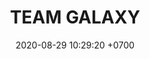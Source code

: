 ---
layout: liga-indigo-team
permalink: /team/:title.html
categories: PLATINO SEP LIO ROCT
liga: LIGA JOHTO
maincover: /assets/logos/TG.png
puntosLJMAYO24: 17
date: 2020-08-29 10:29:20 +0700
title: TEAM GALAXY
route: /liga-indigo
tag: johto042024
color: black
puntosLJ202404: 12
grupo: sur
background: '#F16C38'
cover: /assets/backCard.png
team: TEAM GALAXY
ID: TG
puntos: 2
pj: 1


team1: TG1
team2: partido4
team3: partido5
team4: partido4
team5: partido4
team6: partido3
team7: partido4
team8: partido4
team9: partido4





pt1: 0
pj1: 0
#PARTIDO 2
j2: RONDA 2
maincover2: /assets/logos/TR.png
p2: TG
r2: 2
pp2: TR
rr2: 0
bg2: rock rock
pt2: 0
pj2: 0
#PARTIDO 3
maincover3: /assets/logos/ZODIAC.png
j3: RONDA 3
p3: TG
r3: 2
rr3: 0
pp3: ZC
bg3: rock
pt3: 0
pj3: 0
#PARTIDO 4
maincover4: /assets/logos/DFS.png
j4: RONDA 4
p4: TG
r4: 2
rr4: 0
pp4: PEARL
bg4: rock rock
pt4: 0
pj4: 0
#PARTIDO 5
maincover5: /assets/logos/TSA.png
j5: RONDA 5
p5: TG
r5: 2
rr5: 0
pp5: TSA
bg5: rock 
pt5: 0
pj5: 0
#PARTIDO 6
maincover6: /assets/logos/TXG.png
j6: RONDA 6
bg6: rock 
p6: TG
r6: 2
rr6: 0
pp6: TXG
pt6: 0
pj6: 0
#PARTIDO 7
maincover7: /assets/logos/ILEAGUE.png
j7: RONDA 7
p7: TG
r7: 0
rr7: 2
pp7: IL
bg7: rock 
pt7: 0
pj7: 0
#PARTIDO 8
maincover8: /assets/logos/LGN.png
j8: RONDA 8
bg8: rock 
p8: TG
pp8: MEW
r8: 2
rr8: 0
pt8: 0
pj8: 0
#PARTIDO 9
maincover9: /assets/logos/TA.png
j9: RONDA 9
bg9: rock
p9: TG
r9: 1
pp9: TA
rr9: 2
pt9: 0
pj9: 0

---